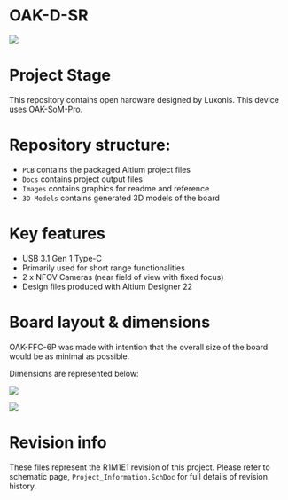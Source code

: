 # OAK-D-SR

![](OAK-D-SR_FRONT.png)


# Project Stage

This repository contains open hardware designed by Luxonis. This device uses OAK-SoM-Pro.
# Repository structure:
* `PCB` contains the packaged Altium project files
* `Docs` contains project output files
* `Images` contains graphics for readme and reference
* `3D Models` contains generated 3D models of the board
# Key features
* USB 3.1 Gen 1 Type-C
* Primarily used for short range functionalities 
* 2 x NFOV Cameras (near field of view with fixed focus)
* Design files produced with Altium Designer 22
# Board layout & dimensions
OAK-FFC-6P was made with intention that the overall size of the board would be as minimal as possible. 

Dimensions are represented below:

![](OAK-D-SR_TOP.png)



![](OAK-D-SR_BOTTOM.png)




# Revision info

These files represent the R1M1E1 revision of this project. Please refer to schematic page, `Project_Information.SchDoc` for full details of revision history.




